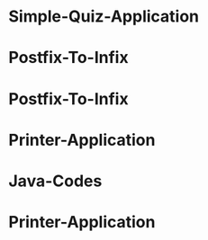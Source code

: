 # Simple-Quiz-Application
# Postfix-To-Infix
# Postfix-To-Infix
# Printer-Application
# Java-Codes
# Printer-Application
